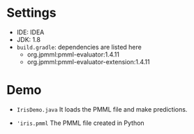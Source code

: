 Settings
=======

* IDE: IDEA
* JDK: 1.8
* `build.gradle`: dependencies are listed here
    * org.jpmml:pmml-evaluator:1.4.11
    * org.jpmml:pmml-evaluator-extension:1.4.11


Demo
====
* `IrisDemo.java`
    It loads the PMML file and make predictions. 
      
* `'iris.pmml`
    The PMML file created in Python